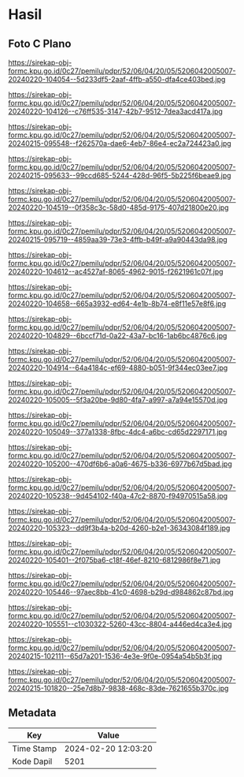 # Hasil

## Foto C Plano

https://sirekap-obj-formc.kpu.go.id/0c27/pemilu/pdpr/52/06/04/20/05/5206042005007-20240220-104054--5d233df5-2aaf-4ffb-a550-dfa4ce403bed.jpg

https://sirekap-obj-formc.kpu.go.id/0c27/pemilu/pdpr/52/06/04/20/05/5206042005007-20240220-104126--c76ff535-3147-42b7-9512-7dea3acd417a.jpg

https://sirekap-obj-formc.kpu.go.id/0c27/pemilu/pdpr/52/06/04/20/05/5206042005007-20240215-095548--f262570a-dae6-4eb7-86e4-ec2a724423a0.jpg

https://sirekap-obj-formc.kpu.go.id/0c27/pemilu/pdpr/52/06/04/20/05/5206042005007-20240215-095633--99ccd685-5244-428d-96f5-5b225f6beae9.jpg

https://sirekap-obj-formc.kpu.go.id/0c27/pemilu/pdpr/52/06/04/20/05/5206042005007-20240220-104519--0f358c3c-58d0-485d-9175-407d21800e20.jpg

https://sirekap-obj-formc.kpu.go.id/0c27/pemilu/pdpr/52/06/04/20/05/5206042005007-20240215-095719--4859aa39-73e3-4ffb-b49f-a9a90443da98.jpg

https://sirekap-obj-formc.kpu.go.id/0c27/pemilu/pdpr/52/06/04/20/05/5206042005007-20240220-104612--ac4527af-8065-4962-9015-f2621961c07f.jpg

https://sirekap-obj-formc.kpu.go.id/0c27/pemilu/pdpr/52/06/04/20/05/5206042005007-20240220-104658--665a3932-ed64-4e1b-8b74-e8f11e57e8f6.jpg

https://sirekap-obj-formc.kpu.go.id/0c27/pemilu/pdpr/52/06/04/20/05/5206042005007-20240220-104829--6bccf71d-0a22-43a7-bc16-1ab6bc4876c6.jpg

https://sirekap-obj-formc.kpu.go.id/0c27/pemilu/pdpr/52/06/04/20/05/5206042005007-20240220-104914--64a4184c-ef69-4880-b051-9f344ec03ee7.jpg

https://sirekap-obj-formc.kpu.go.id/0c27/pemilu/pdpr/52/06/04/20/05/5206042005007-20240220-105005--5f3a20be-9d80-4fa7-a997-a7a94e15570d.jpg

https://sirekap-obj-formc.kpu.go.id/0c27/pemilu/pdpr/52/06/04/20/05/5206042005007-20240220-105049--377a1338-8fbc-4dc4-a6bc-cd65d2297171.jpg

https://sirekap-obj-formc.kpu.go.id/0c27/pemilu/pdpr/52/06/04/20/05/5206042005007-20240220-105200--470df6b6-a0a6-4675-b336-6977b67d5bad.jpg

https://sirekap-obj-formc.kpu.go.id/0c27/pemilu/pdpr/52/06/04/20/05/5206042005007-20240220-105238--9d454102-f40a-47c2-8870-f94970515a58.jpg

https://sirekap-obj-formc.kpu.go.id/0c27/pemilu/pdpr/52/06/04/20/05/5206042005007-20240220-105323--dd9f3b4a-b20d-4260-b2e1-36343084f189.jpg

https://sirekap-obj-formc.kpu.go.id/0c27/pemilu/pdpr/52/06/04/20/05/5206042005007-20240220-105401--2f075ba6-c18f-46ef-8210-6812986f8e71.jpg

https://sirekap-obj-formc.kpu.go.id/0c27/pemilu/pdpr/52/06/04/20/05/5206042005007-20240220-105446--97aec8bb-41c0-4698-b29d-d984862c87bd.jpg

https://sirekap-obj-formc.kpu.go.id/0c27/pemilu/pdpr/52/06/04/20/05/5206042005007-20240220-105551--c1030322-5260-43cc-8804-a446ed4ca3e4.jpg

https://sirekap-obj-formc.kpu.go.id/0c27/pemilu/pdpr/52/06/04/20/05/5206042005007-20240215-102111--65d7a201-1536-4e3e-9f0e-0954a54b5b3f.jpg

https://sirekap-obj-formc.kpu.go.id/0c27/pemilu/pdpr/52/06/04/20/05/5206042005007-20240215-101820--25e7d8b7-9838-468c-83de-7621655b370c.jpg


## Metadata

| Key        | Value               |
| ---------- | ------------------- |
| Time Stamp | 2024-02-20 12:03:20 |
| Kode Dapil | 5201                |



